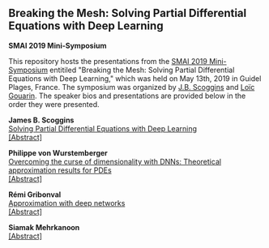 ## Breaking the Mesh: Solving Partial Differential Equations with Deep Learning
**SMAI 2019 Mini-Symposium**

This repository hosts the presentations from the [SMAI 2019 Mini-Symposium](http://smai.emath.fr/smai2019/programme_detaille.php) entitiled "Breaking the Mesh: Solving Partial Differential Equations with Deep Learning," which was held on May 13th, 2019 in Guidel Plages, France.  The symposium was organized by [J.B. Scoggins](www.jbscoggins.com) and [Loïc Gouarin](https://github.com/gouarin).  The speaker bios and presentations are provided below in the order they were presented.

**James B. Scoggins** 
<br>[Solving Partial Differential Equations with Deep Learning](https://github.com/jbscoggi/smai-2019/raw/master/presentations/smai_2019_scoggins.pdf) 
<br>[[Abstract]](https://github.com/jbscoggi/smai-2019/raw/master/abstracts/scoggins.pdf)

**Philippe von Wurstemberger**
<br>[Overcoming the curse of dimensionality with DNNs: Theoretical approximation results for PDEs](https://github.com/jbscoggi/smai-2019/raw/master/presentations/smai_2019_vonwurstemberger.pdf) 
<br>[[Abstract]](https://github.com/jbscoggi/smai-2019/raw/master/abstracts/von_wurstemberger.pdf)

**Rémi Gribonval**
<br>[Approximation with deep networks](https://github.com/jbscoggi/smai-2019/raw/master/presentations/smai_2019_gribonval.pdf) 
<br>[[Abstract]](https://github.com/jbscoggi/smai-2019/raw/master/abstracts/gribonval.pdf)

**Siamak Mehrkanoon**
<br>[[Abstract]](https://github.com/jbscoggi/smai-2019/raw/master/abstracts/mehrkanoon.pdf)



